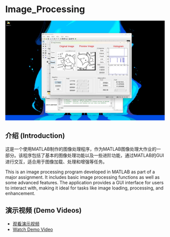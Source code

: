 # Image_Processing

![Screenshot](./images/main.png)

## 介绍 (Introduction)

这是一个使用MATLAB制作的图像处理程序，作为MATLAB图像处理大作业的一部分。该程序包括了基本的图像处理功能以及一些进阶功能，通过MATLAB的GUI进行交互，适合用于图像加载、处理和增强等任务。

This is an image processing program developed in MATLAB as part of a major assignment. It includes basic image processing functions as well as some advanced features. The application provides a GUI interface for users to interact with, making it ideal for tasks like image loading, processing, and enhancement.

## 演示视频 (Demo Videos)

- [观看演示视频](https://www.bilibili.com/video/BV1yX4y1n7Bz)
- [Watch Demo Video](https://www.youtube.com/watch?v=YJiI0nK1f4g)
